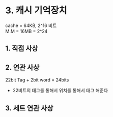 # 3. 캐시 기억장치

cache = 64KB, 2^16 비트<br>
M.M = 16MB = 2^24


## 1. 직접 사상

## 2. 연관 사상
22bit Tag + 2bit word = 24bits
* 22비트의 태그를 통해서 위치를 통해서 태그 해준다
## 3. 세트 연관 사상
